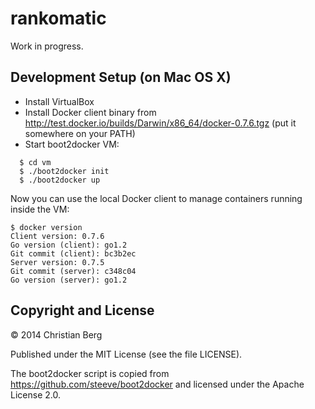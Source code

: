 rankomatic
==========

Work in progress.

## Development Setup (on Mac OS X)

* Install VirtualBox
* Install Docker client binary from
  http://test.docker.io/builds/Darwin/x86_64/docker-0.7.6.tgz
  (put it somewhere on your PATH)
* Start boot2docker VM:

```
  $ cd vm
  $ ./boot2docker init
  $ ./boot2docker up
```

Now you can use the local Docker client to manage containers running
inside the VM:

```
$ docker version
Client version: 0.7.6
Go version (client): go1.2
Git commit (client): bc3b2ec
Server version: 0.7.5
Git commit (server): c348c04
Go version (server): go1.2
```

## Copyright and License

© 2014 Christian Berg

Published under the MIT License (see the file LICENSE).

The boot2docker script is copied from
https://github.com/steeve/boot2docker and licensed under the Apache
License 2.0.
